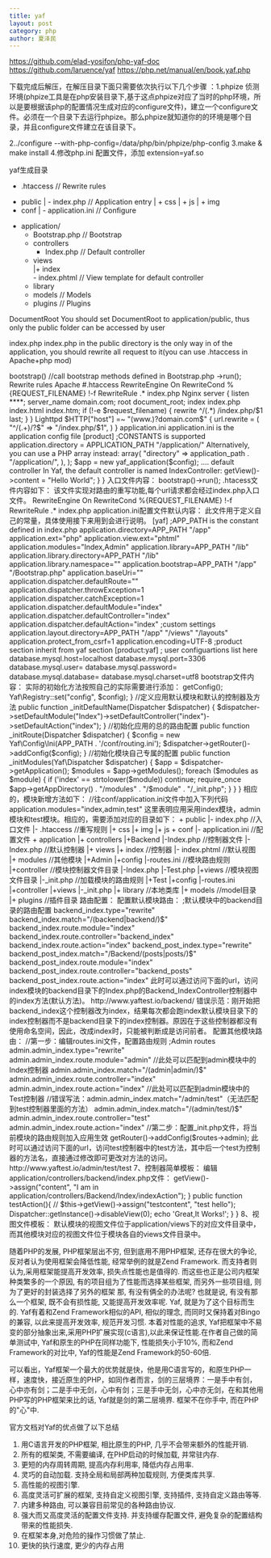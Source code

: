 ```yaml
---
title: yaf
layout: post
category: php
author: 夏泽民
---
```

https://github.com/elad-yosifon/php-yaf-doc
https://github.com/laruence/yaf
https://php.net/manual/en/book.yaf.php
<!-- more -->
下载完成后解压，在解压目录下面只需要依次执行以下几个步骤 ：1.phpize
侦测环境(phpize工具是在php安装目录下,基于这点phpize对应了当时的php环境，所以是要根据该php的配置情况生成对应的configure文件)，建立一个configure文件。必须在一个目录下去运行phpize。那么phpize就知道你的的环境是哪个目录，并且configure文件建立在该目录下。

2../configure --with-php-config=/data/php/bin/phpize/php-config
3.make & make install
4.修改php.ini 配置文件，添加 extension=yaf.so

yaf生成目录
- .htaccess // Rewrite rules
+ public
  | - index.php // Application entry
  | + css
  | + js
  | + img
+ conf
  | - application.ini // Configure 
- application/
  - Bootstrap.php   // Bootstrap
  + controllers
     - Index.php // Default controller
  + views    
     |+ index   
        - index.phtml // View template for default controller
  - library
  - models  // Models
  - plugins // Plugins

 
 DocumentRoot
You should set DocumentRoot to application/public, thus only the public folder can be accessed by user

index.php
index.php in the public directory is the only way in of the application, you should rewrite all request to it(you can use .htaccess in Apache+php mod)

<?php
define("APPLICATION_PATH",  dirname(dirname(__FILE__)));

$app  = new Yaf_Application(APPLICATION_PATH . "/conf/application.ini");
$app->bootstrap() //call bootstrap methods defined in Bootstrap.php
    ->run();
Rewrite rules
Apache
#.htaccess
RewriteEngine On
RewriteCond %{REQUEST_FILENAME} !-f
RewriteRule .* index.php
Nginx
server {
  listen ****;
  server_name  domain.com;
  root   document_root;
  index  index.php index.html index.htm;
 
  if (!-e $request_filename) {
    rewrite ^/(.*)  /index.php/$1 last;
  }
}
Lighttpd
$HTTP["host"] =~ "(www.)?domain.com$" {
  url.rewrite = (
     "^/(.+)/?$"  => "/index.php/$1",
  )
}
application.ini
application.ini is the application config file

[product]
;CONSTANTS is supported
application.directory = APPLICATION_PATH "/application/" 
Alternatively, you can use a PHP array instead:

<?php
$config = array(
   "application" => array(
       "directory" => application_path . "/application/",
    ),
);

$app  = new yaf_application($config);
....
  
default controller
In Yaf, the default controller is named IndexController:

<?php
class IndexController extends Yaf_Controller_Abstract {
   // default action name
   public function indexAction() {  
        $this->getView()->content = "Hello World";
   }
}

入口文件内容：
<?php
//指向public的上一级 
define("APP_PATH",  realpath(dirname(__FILE__) . '/../')); 

//加载框架的配置文件
$app = new Yaf\Application(APP_PATH . "/conf/application.ini");

//加载bootstrap配置内容启动
$app->bootstrap()->run();


.htacess文件内容如下：
该文件实现对路由的重写功能,每个url请求都会经过index.php入口文件。

RewriteEngine On
RewriteCond %{REQUEST_FILENAME} !-f
RewriteRule .* index.php

application.ini配置文件默认内容：
此文件用于定义自己的常量，具体使用接下来用到会进行说明。

[yaf]
;APP_PATH is the constant defined in index.php
application.directory=APP_PATH "/app"
application.ext="php"
application.view.ext="phtml"
application.modules="Index,Admin"
application.library=APP_PATH "/lib"
application.library.directory=APP_PATH "/lib"
application.library.namespace=""    
application.bootstrap=APP_PATH "/app" "/Bootstrap.php"
application.baseUri=""
application.dispatcher.defaultRoute=""
application.dispatcher.throwException=1
application.dispatcher.catchException=1
application.dispatcher.defaultModule="index"
application.dispatcher.defaultController="index"
application.dispatcher.defaultAction="index"
;custom settings
application.layout.directory=APP_PATH "/app" "/views" "/layouts"
application.protect_from_csrf=1
application.encoding=UTF-8
;product section inherit from yaf section
[product:yaf]
; user configuartions list here
database.mysql.host=localhost
database.mysql.port=3306
database.mysql.user=
database.mysql.password=
database.mysql.database=
database.mysql.charset=utf8

bootstrap文件内容：
实际的初始化方法按照自己的实际需要进行添加：
<?php
use Yaf\Bootstrap_Abstract;
use Yaf\Dispatcher;
/**
 * 所有在Bootstrap类中, 以_init开头的方法, 都会被Yaf调用,
 * 这些方法, 都接受一个参数:Yaf_Dispatcher $dispatcher
 * 调用的次序, 和申明的次序相同
 */

class Bootstrap extends Bootstrap_Abstract 
//加载应用初始化配置
    public function _initConfig() {
        $config = Yaf\Application::app()->getConfig();
        Yaf\Registry::set("config", $config);
    }

    //定义应用默认模块和默认的控制器及方法
    public function _initDefaultName(Dispatcher $dispatcher) {
        $dispatcher->setDefaultModule("Index")->setDefaultController("index")->setDefaultAction("index");
    }

    //初始化应用的总的路由配置
    public function _initRoute(Dispatcher $dispatcher)
    {
        $config = new Yaf\Config\Ini(APP_PATH . '/conf/routing.ini');
        $dispatcher->getRouter()->addConfig($config);
    }

    //初始化模块自己专属的配置
    public function _initModules(Yaf\Dispatcher $dispatcher)
    {
        $app = $dispatcher->getApplication();

        $modules = $app->getModules();
        foreach ($modules as $module) {
            if ('index' == strtolower($module)) continue;

            require_once $app->getAppDirectory() . "/modules" . "/$module" . "/_init.php";
        }
    }
}

相应的，模块新增方法如下：
//往conf/application.ini文件中加入下列代码
application.modules="index,admin,test"

这里表明应用采用index模块，admin模块和test模块。相应的，需要添加对应的目录如下：

+ public
  |- index.php //入口文件
  |- .htaccess //重写规则    
  |+ css
  |+ img
  |+ js
+ conf
  |- application.ini //配置文件   
+ application
  |+ controllers
     |+Backend
        |-Index.php //控制器文件
     |- Index.php //默认控制器
  |+ views    
     |+ index   //控制器
        |- index.phtml //默认视图
  |+ modules //其他模块
     |+Admin
        |+config
            |-routes.ini //模块路由规则
        |+controller //模块控制器文件目录
            |-Index.php
            |-Test.php
        |+views //模块视图文件目录
        |-_init.php  //加载模块的路由规则
     |+Test
        |+config
            |-routes.ini
        |+controller
        |+views
        |-_init.php
  |+ library //本地类库
  |+ models  //model目录
  |+ plugins //插件目录

路由配置：
配置默认模块路由：

;默认模块中的backend目录的路由配置
backend_index.type="rewrite"
backend_index.match="/(backend|backend/)$"
backend_index.route.module="index"
backend_index.route.controller="backend_index"
backend_index.route.action="index"
backend_post_index.type="rewrite"
backend_post_index.match="/Backend/(posts|posts/)$"
backend_post_index.route.module="index"
backend_post_index.route.controller="backend_posts"
backend_post_index.route.action="index"

此时可以通过访问下面的url，访问index模块的backend目录下的Index.php的Backend_IndexController控制器中的index方法(默认方法)。

http://www.yaftest.io/backend/
错误示范：刚开始把backend_index这个控制器改为index，结果每次都会跑index默认模块目录下的index控制器而不是backend目录下的index控制器。原因在于这些控制器都没有使用命名空间，因此，改成index时，只能被判断成是访问前者。

配置其他模块路由：

//第一步：编辑routes.ini文件，配置路由规则
;Admin routes
admin.admin_index.type="rewrite"
admin.admin_index.route.module="admin"

//此处可以匹配到admin模块中的Index控制器
admin.admin_index.match="/(admin|admin/)$"
admin.admin_index.route.controller="index"
admin.admin_index.route.action="index"

//此处可以匹配到admin模块中的Test控制器
//错误写法：admin.admin_index.match="/admin/test"（无法匹配到test控制器里面的方法）
admin.admin_index.match="/(admin/test/)$"
admin.admin_index.route.controller="test"
admin.admin_index.route.action="index"

//第二步：配置_init.php文件，将当前模块的路由规则加入应用生效
<?php
$dis=Yaf\Dispatcher::getInstance();

//Initialize Routes for Admin module
$routes = new Yaf\Config\Ini(__DIR__ . "/config" . "/routes.ini");
$dis->getRouter()->addConfig($routes->admin);


此时可以通过访问下面的url，访问test控制器中的test方法，其中后一个test为控制器的方法名，直接通过修改即可更改对方法的访问。

http://www.yaftest.io/admin/test/test

7、控制器简单模板：
编辑application/controllers/backend/index.php文件：

<?php
use Yaf\Controller_Abstract;
use Yaf\Dispatcher;
class Backend_IndexController extends Controller_Abstract
{
    public function indexAction()
    {//默认Action
        $this->getView()->assign("content", "I am in application/controllers/Backend/Index/indexAction");
    }

    public function testAction(){
//        $this->getView()->assign("testcontent", "test hello");
        Dispatcher::getInstance()->disableView(0);
        echo 'Great,It Works!';
    }
}
8、视图文件模板：
默认模块的视图文件位于application/views下的对应文件目录中，而其他模块对应的视图文件位于模块各自的views文件目录中。

<html>
<head>
    <title>My first yaf app</title>
</head>
<body>
<?php echo $content;?>
</body>
</html>

随着PHP的发展, PHP框架层出不穷, 但到底用不用PHP框架, 还存在很大的争论, 反对者认为使用框架会降低性能, 经常举例的就是Zend Framework. 而支持者则认为,采用框架能提高开发效率, 损失点性能也是值得的.
而这些也正是公司内框架种类繁多的一个原因, 有的项目组为了性能而选择某些框架, 而另外一些项目组, 则为了更好的封装选择了另外的框架
那, 有没有俩全的办法呢? 也就是说, 有没有那么一个框架, 既不会有损性能, 又能提高开发效率呢.
Yaf, 就是为了这个目标而生的.
Yaf有着和Zend Framework相似的API, 相似的理念, 而同时又保持着对Bingo的兼容, 以此来提高开发效率, 规范开发习惯. 本着对性能的追求, Yaf把框架中不易变的部分抽象出来,采用PHP扩展实现(c语言),以此来保证性能.在作者自己做的简单测试中, Yaf和原生的PHP在同样功能下, 性能损失小于10%, 而和Zend Framework的对比中, Yaf的性能是Zend Framework的50-60倍.


可以看出，Yaf框架一个最大的优势就是快，他是用C语言写的，和原生PHP一样，速度快，接近原生的PHP，如同作者而言，剑的三层境界：一是手中有剑，心中亦有剑；二是手中无剑，心中有剑；三是手中无剑，心中亦无剑，在和其他用PHP写的PHP框架来比的话, Yaf就是剑的第二层境界. 框架不在你手中, 而在PHP的"心"中.

官方文档对Yaf的优点做了以下总结 

1. 用C语言开发的PHP框架, 相比原生的PHP, 几乎不会带来额外的性能开销. 
2. 所有的框架类, 不需要编译, 在PHP启动的时候加载, 并常驻内存. 
3. 更短的内存周转周期, 提高内存利用率, 降低内存占用率. 
4. 灵巧的自动加载. 支持全局和局部两种加载规则, 方便类库共享. 
5. 高性能的视图引擎. 
6. 高度灵活可扩展的框架, 支持自定义视图引擎, 支持插件, 支持自定义路由等等. 
7. 内建多种路由, 可以兼容目前常见的各种路由协议. 
8. 强大而又高度灵活的配置文件支持. 并支持缓存配置文件, 避免复杂的配置结构带来的性能损失. 
9. 在框架本身,对危险的操作习惯做了禁止. 
10. 更快的执行速度, 更少的内存占用
